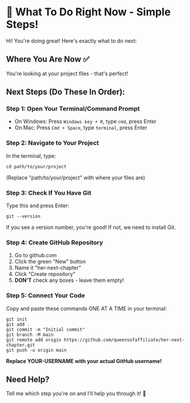 # 🌟 What To Do Right Now - Simple Steps!

Hi! You're doing great! Here's exactly what to do next:

## Where You Are Now ✅
You're looking at your project files - that's perfect!

## Next Steps (Do These In Order):

### Step 1: Open Your Terminal/Command Prompt
- On Windows: Press `Windows key + R`, type `cmd`, press Enter
- On Mac: Press `Cmd + Space`, type `terminal`, press Enter

### Step 2: Navigate to Your Project
In the terminal, type:
```
cd path/to/your/project
```
(Replace "path/to/your/project" with where your files are)

### Step 3: Check If You Have Git
Type this and press Enter:
```
git --version
```
If you see a version number, you're good! If not, we need to install Git.

### Step 4: Create GitHub Repository
1. Go to github.com
2. Click the green "New" button
3. Name it "her-next-chapter"
4. Click "Create repository"
5. **DON'T** check any boxes - leave them empty!

### Step 5: Connect Your Code
Copy and paste these commands ONE AT A TIME in your terminal:

```
git init
git add .
git commit -m "Initial commit"
git branch -M main
git remote add origin https://github.com/queensofaffiliate/her-next-chapter.git
git push -u origin main
```
      
**Replace YOUR-USERNAME with your actual GitHub username!**

## Need Help?
Tell me which step you're on and I'll help you through it! 🤗
